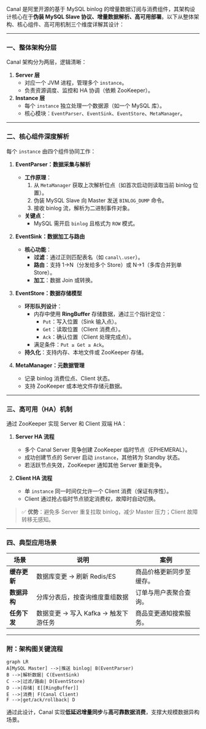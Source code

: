 Canal 是阿里开源的基于 MySQL binlog 的增量数据订阅与消费组件，其架构设计核心在于**伪装 MySQL Slave 协议、增量数据解析、高可用部署**。以下从整体架构、核心组件、高可用机制三个维度详解其设计：

---

### 一、整体架构分层
Canal 架构分为两层，逻辑清晰：
1. **Server 层**
    - 对应一个 JVM 进程，管理多个 `instance`。
    - 负责资源调度、监控和 HA 协调（依赖 ZooKeeper）。
2. **Instance 层**
    - 每个 `instance` 独立处理一个数据源（如一个 MySQL 库）。
    - 核心模块：`EventParser`、`EventSink`、`EventStore`、`MetaManager`。

---

### 二、核心组件深度解析
每个 `instance` 由四个组件协同工作：

1. **EventParser：数据采集与解析**
    - **工作原理**：
        1. 从 `MetaManager` 获取上次解析位点（如首次启动则读取当前 binlog 位置）。
        2. 伪装 MySQL Slave 向 Master 发送 `BINLOG_DUMP` 命令。
        3. 接收 binlog 流，解析为二进制事件对象。
    - **关键点**：
        - MySQL 需开启 `binlog` 且格式为 `ROW` 模式。

2. **EventSink：数据加工与路由**
    - **核心功能**：
        - **过滤**：通过正则匹配表名（如 `canal\.user`）。
        - **路由**：支持 1→N（分发给多个 Store）或 N→1（多库合并到单 Store）。
        - **加工**：数据 Join 或转换。

3. **EventStore：数据存储模型**
    - **环形队列设计**：
        - 内存中使用 **RingBuffer** 存储数据，通过三个指针定位：
            - `Put`：写入位置（Sink 输入点）。
            - `Get`：读取位置（Client 消费点）。
            - `Ack`：确认位置（Client 处理完成点）。
        - 满足条件：`Put ≥ Get ≥ Ack`。
    - **持久化**：支持内存、本地文件或 ZooKeeper 存储。

4. **MetaManager：元数据管理**
    - 记录 binlog 消费位点、Client 状态。
    - 支持 ZooKeeper 或本地文件存储元数据。

---

### 三、高可用（HA）机制
通过 ZooKeeper 实现 Server 和 Client 双端 HA：

1. **Server HA 流程**
    - 多个 Canal Server 竞争创建 ZooKeeper 临时节点（EPHEMERAL）。
    - 成功创建节点的 Server 启动 `instance`，其他转为 Standby 状态。
    - 若活跃节点失效，ZooKeeper 通知其他 Server 重新竞争。

2. **Client HA 流程**
    - 单 `instance` 同一时间仅允许一个 Client 消费（保证有序性）。
    - Client 通过抢占临时节点锁定消费权，故障时自动切换。

> ✅ **优势**：避免多 Server 重复拉取 binlog，减少 Master 压力；Client 故障转移无感知。

---

### 四、典型应用场景
| **场景**          | **说明**                                                                 | **案例**                     |
|-------------------|-------------------------------------------------------------------------|----------------------------|
| **缓存更新**       | 数据库变更 → 刷新 Redis/ES                                              | 商品价格更新同步至缓存。 |
| **数据异构**       | 分库分表后，按查询维度重组数据                                           | 订单与用户表聚合查询。  |
| **任务下发**       | 数据变更 → 写入 Kafka → 触发下游任务                                     | 商品变更通知搜索服务。  |

---

### 附：架构图关键流程
```mermaid
graph LR
A[MySQL Master] -->|推送 binlog| B(EventParser)
B -->|解析数据| C(EventSink)
C -->|过滤/路由| D(EventStore)
D -->|存储| E[[RingBuffer]]
E -->|消费| F(Canal Client)
F -->|get/ack/rollback| D
```

通过此设计，Canal 实现**低延迟增量同步**与**高可靠数据消费**，支撑大规模数据异构场景。